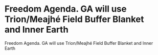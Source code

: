 # Freedom Agenda. GA will use Trion/Meajhé Field Buffer Blanket and Inner Earth

Freedom Agenda. GA will use Trion/Meajhé Field Buffer Blanket and Inner Earth